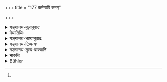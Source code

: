+++
title = "177 कर्मणापि समम्"

+++

<details><summary>गङ्गानथ-मूलानुवादः</summary>

Even by labour shall the debtor make good what is due to the creditor, if he is of the same or of a lower caste; the superior person shall pay it up gradually.—(177)
</details>

<details><summary>मेधातिथिः</summary>

For verse 177, G gives the following which is NSm 1.112: अथ शक्तिविहीहः स्यात् ऋणी कालविपर्ययात् । प्रेक्ष्यश् च तम् ऋणं दाप्यः काले देशे यथोदयम् ॥ ८।१७७ ॥ And then gives the following commentary: यद्य् अधमर्णो दैवदोषान् निर्धनीभूतस् तदा न दुर्गादानादिना राज्ञोपपीडयितव्यः । किं तर्हि कर्तव्यं यदास्य कथंचिद् धनं भवेत् तदा यथासंभवं शनैर् दापयितव्यः । प्रेक्ष्य शक्तिं धनवृत्तां युज्यत इत्य् अर्थः । दाप्यः उचितस्य वक्ष्यति "कर्मणापि समः कुर्यात्" इति । तस्मात् कारणपरिवृत्तौ यद् एवोक्तम् अस्माभिस् तदैव प्रयोजनम् ॥ ८।१७७ ॥

निर्धनो ऽधमर्णो निर्धनत्वान् न मुच्यते । किं तर्हि, कर्म कारयितव्यः । प्रेष्यत्वं व्रजेत् । यावता धनेन तत् कर्म कर्मकरः करोति, तत् तस्य प्रविष्टं संपद्य्[^५४८] अपि कर्तव्यम् ।


[^५४८]:
M J: saṃsady

कर्म कुर्वतश् च सलाभधने प्रविष्टे दास्यान् मोक्षः । **समं कुर्यात्**, उत्तमर्णेन । अनन्तरं[^५४९] शुद्धे धने नोत्तमाधमव्यवहारः । इतरथैक उत्तमर्णो ऽपरो ऽधमर्ण[^५५०] एतच् च कार्यते । ब्राह्मणवर्णः[^५५१] **समः**, समानजातीयः, **अवकृष्टजातिर्** हीनजतीयः । **श्रेयांस्** **तू**त्तमजातीयो गुणाधिको वा । **शनैः** क्रमेण यथोत्पादं दद्यात् । नारदे पठ्यते- "ब्राह्मणस् तु परिक्षीणो शनैर् दद्याद् यथोदयम्[^५५२]" (न्स्म् २.४३) इति । अतो राज्ञा धनिकधनसंशुद्ध्यर्थं परिक्षीणो ब्राह्मणो न पीडयितव्यः, उत्तमर्णश् च रक्षणीयः ॥ ८.१७७ ॥
</details>

<details><summary>गङ्गानथ-भाष्यानुवादः</summary>

If the debtor has no property, he is not let off simply because he has no property; he should he made to do ‘*labour*’; *i.e*., he should become a servant, and the amount of wages that would, be payable to the servant for doing the work that he does shall be credited to his account; and when the total amount thus credited equals the sum of his debt along with the interest, then he should be freed from service.

‘*Make good to the creditor*’; ‘*uttamarṇa*’ and ‘*udhamarṇa*’ are relative terms applied to one or the other party on the basis of their possessions.

The manual labour is made to be done by all who are of the same caste as, or of the lower caste than, the creditor.

‘*The superior person*’—*i.e*., one belonging to a higher caste, or possessed of higher qualifications—‘*shall pay it up gradually*’—*i.e*., according as he goes on earning. We read in Nārada—‘If the Brāhmaṇa is poor, he shall pay up gradually according to his circumstances.’ Hence for the liquidation of the creditor’s debts, the Brāhmaṇa shall not he made by the king to suffer any pains; and the interests of the creditor too have to be protected.—(177)
</details>

<details><summary>गङ्गानथ-टिप्पन्यः</summary>

*Cf*. 8.49, and 9.229; also 8.415.

This verse is quoted in *Mitākṣarā* (2.43), which explains the meaning to be that “the debtor should make himself ‘*samam*’, equal, to the creditor by putting an end ṭo the relation of creditor and debtor”;—in
*Aparārka* (p. 146), which explains the meaning to be that “even by
doing some work for the creditor, the debtor should make himself equal, similar, to the creditor, by becoming free from debt”;—in
*Vivādaratnākara* (p. 70), which adds the following explanation:—The
debtor, who is either of the same caste with, or of a lower caste than, the creditor, should, even by means of working, clear off his debt, and thereby render himself *equal* to the creditor. So long as the debt is not paid off, there is an *inequality* between them—one being the
*creditor* and the other the *debtor*; but when by means of work, the
debt has been paid off, both of them become ‘equal’.—But if the debtor belongs to a *higher* caste, he should not be made by the creditor to work for him.

It is quoted also in *Vyavahāramayūkha* (p. 89);—in *Kṛtyakalpataru* (79b), which explains ‘*samam kuryāt*’ as ‘remove his *indebtedness*, which puts him in a position lower than that of his creditor, by doing such work for the latter as would suffice to liquify the amount of debt’—‘*śreyān*’ is ‘one belonging to a higher caste’ and also ‘one possessed of higher qualifications’;—and in *Vīramitrodaya* (Vyavahāra, 104b), which also has the same explanation.
</details>

<details><summary>गङ्गानथ-तुल्य-वाक्यानि</summary>

*Bṛhaspati* (11.59).—‘An indigent debtor may be taken by the creditor to
his own house and compelled to work there, such as distilling spirits and the like; but a Brāhmaṇa should be made to pay gradually.’

*Nārada* (1.132).—“If a wealthy debtor, from malice, refuses to pay his
debt, the King shall compel him to pay it by forcible means, and shall take five in the hundred for himself.’

*Yājñavalkya* (2.43)—‘If the debtor of a lower caste is too indigent to
pay, the creditor shall make him do work; but an indigent Brāhmaṇa should he made to pay gradually, as he obtains the means to pay.’
</details>

<details><summary>भारुचिः</summary>

श्रेयसो मान्यत्वात् सोढव्यम् एव तस्याप्रदानात् । अक्षान्त्या तु न कदाचिद् अप्य् असौ समहीनवत् कर्मकारयितव्यः । ēणापादानार्थः श्लोकः ॥ ८.१७६ ॥
</details>

<details><summary>Bühler</summary>

177	Even by (personal) labour shall the debtor make good (what he owes) to his creditor, if he be of the same caste or of a lower one; but a (debtor) of a higher caste shall pay it gradually (when he earns something).
</details>
